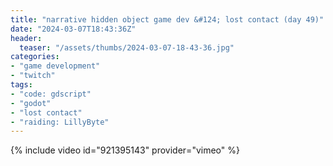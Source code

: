 ```yaml
---
title: "narrative hidden object game dev &#124; lost contact (day 49)"
date: "2024-03-07T18:43:36Z"
header:
  teaser: "/assets/thumbs/2024-03-07-18-43-36.jpg"
categories:
- "game development"
- "twitch"
tags:
- "code: gdscript"
- "godot"
- "lost contact"
- "raiding: LillyByte"
---
```

{% include video id="921395143" provider="vimeo" %}
